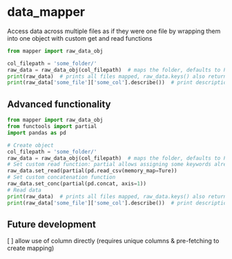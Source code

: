 # data_mapper
Access data across multiple files as if they were one file by wrapping them into one object with custom get and read functions

```python
from mapper import raw_data_obj

col_filepath = 'some_folder/'
raw_data = raw_data_obj(col_filepath)  # maps the folder, defaults to Pandas reader with memory map
print(raw_data)  # prints all files mapped, raw_data.keys() also returns all files
print(raw_data['some_file']['some_col'].describe())  # print description of column
````

## Advanced functionality

```python
from mapper import raw_data_obj
from functools import partial
import pandas as pd

# Create object
col_filepath = 'some_folder/'
raw_data = raw_data_obj(col_filepath)  # maps the folder, defaults to Pandas reader with memory map
# Set custom read function: partial allows assigning some keywords already
raw_data.set_read(partial(pd.read_csv(memory_map=Ture))
# Set custom concatenation function
raw_data.set_conc(partial(pd.concat, axis=1))
# Read data
print(raw_data)  # prints all files mapped, raw_data.keys() also returns all files
print(raw_data['some_file']['some_col'].describe())  # print description of column
```

## Future development

[ ] allow use of column directly (requires unique columns & pre-fetching to create mapping)
